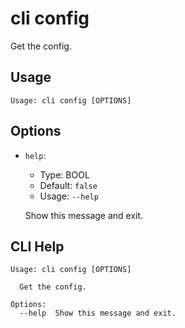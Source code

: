 
# cli config

Get the config.

## Usage

```
Usage: cli config [OPTIONS]
```

## Options
* `help`:
  * Type: BOOL
  * Default: `false`
  * Usage: `--help`

  Show this message and exit.



## CLI Help

```
Usage: cli config [OPTIONS]

  Get the config.

Options:
  --help  Show this message and exit.
```
